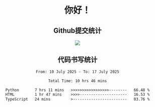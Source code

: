 <div align="center">
<h1>你好！</h1>

<h2>Github提交统计</h2>
<a href="https://github.com/ikun0014">
    <img src="https://github-readme-stats.vercel.app/api?username=ikun0014&include_all_commits=true&count_private=true&locale=cn&show_icons=true&bg_color=0,EC6C6C,FFD479,FFFC79,73FA79,73FDFF,D783FF"/>
  </a>
</div>

<div align="center">
<h2>代码书写统计</h2>
  
<!--START_SECTION:waka-->

```txt
From: 10 July 2025 - To: 17 July 2025

Total Time: 10 hrs 46 mins

Python       7 hrs 11 mins   >>>>>>>>>>>>>>>>>--------   66.48 %
HTML         1 hr 47 mins    >>>>---------------------   16.53 %
TypeScript   24 mins         >------------------------   03.76 %
```

<!--END_SECTION:waka-->

</div>
